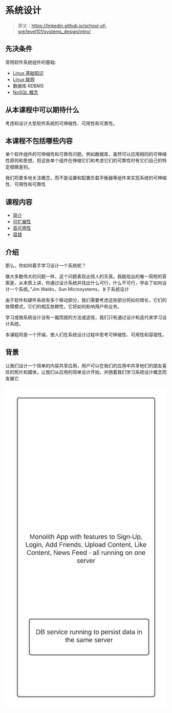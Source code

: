 # 系统设计

> 原文：<https://linkedin.github.io/school-of-sre/level101/systems_design/intro/>

## 先决条件

常用软件系统组件的基础:

*   [Linux 基础知识](https://linkedin.github.io/school-of-sre/level101/linux_basics/intro/)
*   [Linux 联网](https://linkedin.github.io/school-of-sre/level101/linux_networking/intro/)
*   数据库 RDBMS
*   [NoSQL 概念](https://linkedin.github.io/school-of-sre/level101/databases_nosql/intro/)

## 从本课程中可以期待什么

考虑和设计大型软件系统的可伸缩性、可用性和可靠性。

## 本课程不包括哪些内容

单个软件组件的可伸缩性和可靠性问题，例如数据库，虽然可以应用相同的可伸缩性原则和思想，但这些单个组件在伸缩它们和考虑它们的可靠性时有它们自己的特定细微差别。

我们将更多地关注概念，而不是设置和配置负载平衡器等组件来实现系统的可伸缩性、可用性和可靠性

## 课程内容

*   [简介](https://linkedin.github.io/school-of-sre/level101/systems_design/intro/#backstory)
*   [可扩展性](https://linkedin.github.io/school-of-sre/level101/systems_design/scalability/)
*   [高可用性](https://linkedin.github.io/school-of-sre/level101/systems_design/availability/)
*   [容错](https://linkedin.github.io/school-of-sre/level101/systems_design/fault-tolerance/)

## 介绍

那么，你如何着手学习设计一个系统呢？

像大多数伟大的问题一样，这个问题表现出惊人的天真。我能给出的唯一简短的答案是，从本质上讲，你通过设计系统并找出什么可行，什么不可行，学会了如何设计一个系统。”Jim Waldo，Sun Microsystems，关于系统设计

由于软件和硬件系统有多个移动部分，我们需要考虑这些部分将如何增长，它们的故障模式，它们的相互依赖性，它将如何影响用户和业务。

学习或做系统设计没有一蹴而就的方法或途径，我们只有通过设计和迭代来学习设计系统。

本课程将是一个开端，使人们在系统设计过程中思考可伸缩性、可用性和容错性。

## 背景

让我们设计一个简单的内容共享应用，用户可以在我们的应用中共享他们的朋友喜欢的照片和媒体。让我们从应用的简单设计开始，并随着我们学习系统设计概念而发展它

![First architecture diagram](img/5465608b912281f8c6a35486dd9aa3bb.png)